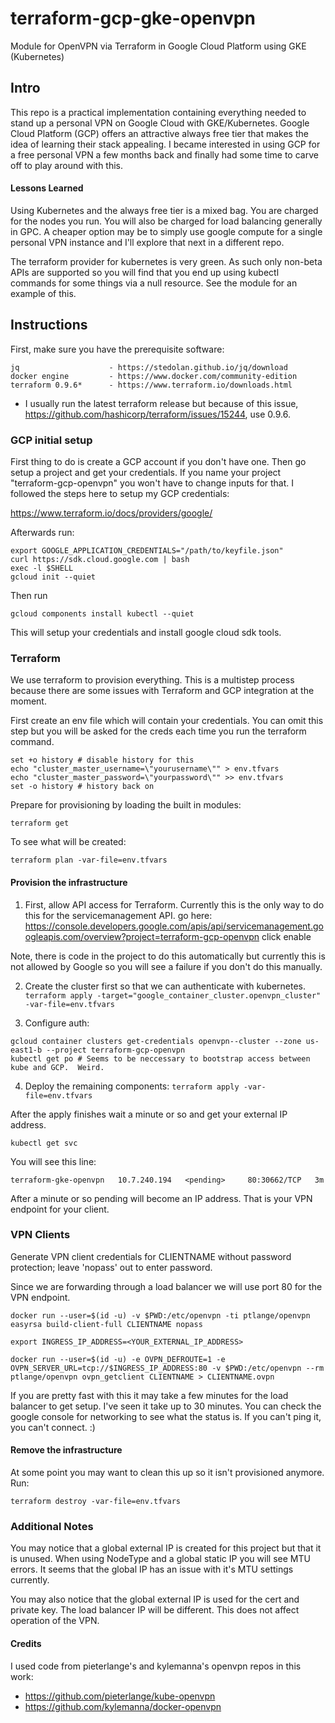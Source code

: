 # terraform-gcp-gke-openvpn
Module for OpenVPN via Terraform in Google Cloud Platform using GKE (Kubernetes)

## Intro

This repo is a practical implementation containing everything needed to stand up a personal VPN on Google Cloud with GKE/Kubernetes.  Google Cloud Platform (GCP) offers an attractive always free tier that makes the idea of learning their stack appealing.  I became interested in using GCP for a free personal VPN a few months back and finally had some time to carve off to play around with this.

#### Lessons Learned

Using Kubernetes and the always free tier is a mixed bag.  You are charged for the nodes you run.  You will also be charged for load balancing generally in GPC.  A cheaper option may be to simply use google compute for a single personal VPN instance and I'll explore that next in a different repo.

The terraform provider for kubernetes is very green.  As such only non-beta APIs are supported so you will find that you end up using kubectl commands for some things via a null resource.  See the module for an example of this.

## Instructions

First, make sure you have the prerequisite software:

```
jq                    - https://stedolan.github.io/jq/download
docker engine         - https://www.docker.com/community-edition
terraform 0.9.6*      - https://www.terraform.io/downloads.html
```

* I usually run the latest terraform release but because of this issue, https://github.com/hashicorp/terraform/issues/15244, use 0.9.6.

### GCP initial setup

First thing to do is create a GCP account if you don't have one.  Then go setup a project and get your credentials.  If you name your project "terraform-gcp-openvpn" you won't have to change inputs for that.
I followed the steps here to setup my GCP credentials:

https://www.terraform.io/docs/providers/google/

Afterwards run:
```
export GOOGLE_APPLICATION_CREDENTIALS="/path/to/keyfile.json"
curl https://sdk.cloud.google.com | bash
exec -l $SHELL
gcloud init --quiet
```

Then run

```
gcloud components install kubectl --quiet
```

This will setup your credentials and install google cloud sdk tools.


### Terraform

We use terraform to provision everything.  This is a multistep process because there are some issues with Terraform and GCP integration at the moment.

First create an env file which will contain your credentials.  You can omit this step but you will be asked for the creds each time you run the terraform command.

```
set +o history # disable history for this
echo "cluster_master_username=\"yourusername\"" > env.tfvars
echo "cluster_master_password=\"yourpassword\"" >> env.tfvars
set -o history # history back on
```

Prepare for provisioning by loading the built in modules:

`terraform get`

To see what will be created:

`terraform plan -var-file=env.tfvars`

#### Provision the infrastructure

1.  First, allow API access for Terraform.  Currently this is the only way to do this for the servicemanagement API.
   go here: https://console.developers.google.com/apis/api/servicemanagement.googleapis.com/overview?project=terraform-gcp-openvpn
   click enable

   Note, there is code in the project to do this automatically but currently this is not allowed by Google so you will see a failure if you don't do this manually.

2.  Create the cluster first so that we can authenticate with kubernetes.
`terraform apply -target="google_container_cluster.openvpn_cluster" -var-file=env.tfvars`

3.  Configure auth:
```
gcloud container clusters get-credentials openvpn--cluster --zone us-east1-b --project terraform-gcp-openvpn
kubectl get po # Seems to be neccessary to bootstrap access between kube and GCP.  Weird.
```

4.  Deploy the remaining components:
`terraform apply -var-file=env.tfvars`

After the apply finishes wait a minute or so and get your external IP address.


`kubectl get svc`

You will see this line:

```
terraform-gke-openvpn   10.7.240.194   <pending>     80:30662/TCP   3m
```

After a minute or so pending will become an IP address.  That is your VPN endpoint for your client.

### VPN Clients

Generate VPN client credentials for CLIENTNAME without password protection; leave 'nopass' out to enter password.

Since we are forwarding through a load balancer we will use port 80 for the VPN endpoint.

```
docker run --user=$(id -u) -v $PWD:/etc/openvpn -ti ptlange/openvpn easyrsa build-client-full CLIENTNAME nopass

export INGRESS_IP_ADDRESS=<YOUR_EXTERNAL_IP_ADDRESS>

docker run --user=$(id -u) -e OVPN_DEFROUTE=1 -e OVPN_SERVER_URL=tcp://$INGRESS_IP_ADDRESS:80 -v $PWD:/etc/openvpn --rm ptlange/openvpn ovpn_getclient CLIENTNAME > CLIENTNAME.ovpn
```

If you are pretty fast with this it may take a few minutes for the load balancer to get setup.  I've seen it take up to 30 minutes.  You can check the google console for networking to see what the status is.  If you can't ping it, you can't connect. :)

#### Remove the infrastructure

At some point you may want to clean this up so it isn't provisioned anymore.  Run:

`terraform destroy -var-file=env.tfvars`

### Additional Notes

You may notice that a global external IP is created for this project but that it is unused.  When using NodeType and a global static IP you will see MTU errors.  It seems that the global IP has an issue with it's MTU settings currently.

You may also notice that the global external IP is used for the cert and private key.  The load balancer IP will be different.  This does not affect operation of the VPN.

#### Credits

I used code from pieterlange's and kylemanna's openvpn repos in this work:

* https://github.com/pieterlange/kube-openvpn
* https://github.com/kylemanna/docker-openvpn



